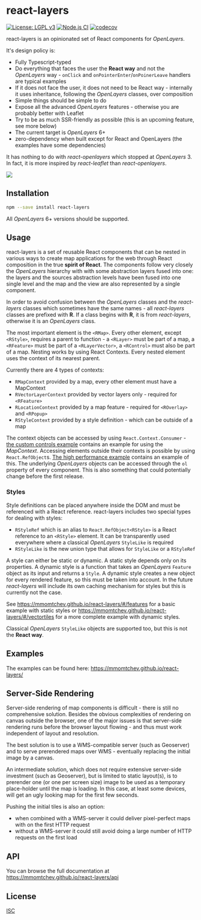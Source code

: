 # react-layers

[![License: LGPL v3](https://img.shields.io/github/license/mmomtchev/react-layers)](https://github.com/mmomtchev/react-layers/blob/master/LICENSE)
[![Node.js CI](https://github.com/mmomtchev/react-layers/workflows/Node.js%20CI/badge.svg)](https://github.com/mmomtchev/react-layers/actions?query=workflow%3A%22Node.js+CI%22)
[![codecov](https://codecov.io/gh/mmomtchev/react-layers/branch/master/graph/badge.svg)](https://codecov.io/gh/mmomtchev/react-layers)


react-layers is an opinionated set of React components for *OpenLayers*.

It's design policy is:
* Fully Typescript-typed
* Do everything that faces the user the **React way** and not the *OpenLayers* way - `onClick` and `onPointerEnter`/`onPoinerLeave` handlers are typical examples
* If it does not face the user, it does not need to be React way - internally it uses inheritance, following the *OpenLayers* classes, over composition
* Simple things should be simple to do
* Expose all the advanced *OpenLayers* features - otherwise you are probably better with Leaflet
* Try to be as much SSR-friendly as possible (this is an upcoming feature, see more below)
* The current target is *OpenLayers* 6+
* zero-dependency when built except for React and OpenLayers (the examples have some dependencies)

It has nothing to do with *react-openlayers* which stopped at *OpenLayers* 3. In fact, it is more inspired by *react-leaflet* than *react-openlayers*.

![](https://media.tenor.com/images/917f26746c6d0fb761751d1c598cca8b/tenor.png)

## Installation

```bash
npm --save install react-layers
```

All *OpenLayers* 6+ versions should be supported.

## Usage

react-layers is a set of reusable React components that can be nested in various ways to create map applications for the web through React composition in the true **spirit of React**.
The components follow very closely the *OpenLayers* hierarchy with with some abstraction layers fused into one: the layers and the sources abstraction levels have been fused into one single level and the map and the view are also represented by a single component.

In order to avoid confusion between the *OpenLayers* classes and the *react-layers* classes which sometimes have the same names - all *react-layers* classes are prefixed with **R**. If a class begins with **R**, it is from *react-layers*, otherwise it is an *OpenLayers* class.

The most important element is the `<RMap>`. Every other element, except `<RStyle>`, requires a parent to function - a `<RLayer>` must be part of a map, a `<RFeature>` must be part of a `<RLayerVector>`, a `<RControl>` must also be part of a map. Nesting works by using React Contexts. Every nested element uses the context of its nearest parent.

Currently there are 4 types of contexts:
* `RMapContext` provided by a map, every other element must have a MapContext
* `RVectorLayerContext` provided by vector layers only - required for `<RFeature>`
* `RLocationContext` provided by a map feature - required for `<ROverlay>` and `<RPopup>`
* `RStyleContext` provided by a style definition - which can be outside of a map

The context objects can be accessed by using  `React.Context.Consumer` - [the custom controls example](https://mmomtchev.github.io/react-layers/#/controls) contains an example for using the *MapContext*. Accessing elements outside their contexts is possible by using `React.RefObject`s. [The high performance example](https://mmomtchev.github.io/react-layers/#/igc) contains an example of this. The underlying *OpenLayers* objects can be accessed through the `ol` property of every component. This is also something that could potentially change before the first release.

### Styles

Style definitions can be placed anywhere inside the DOM and must be referenced with a React reference. react-layers includes two special types for dealing with styles:
* `RStyleRef` which is an alias to `React.RefObject<RStyle>` is a React reference to an `<RStyle>` element. It can be transparently used everywhere where a classical *OpenLayers* `StyleLike` is required
* `RStyleLike` is the new union type that allows for `StyleLike` or a `RStyleRef`

A style can either be static or dynamic. A static style depends only on its properties. A dynamic style is a function that takes an *OpenLayers* `Feature` object as its input and returns a `Style`. A dynamic style creates a new object for every rendered feature, so this must be taken into account. In the future *react-layers* will include its own caching mechanism for styles but this is currently not the case.

See <https://mmomtchev.github.io/react-layers/#/features> for a basic example with static styles or <https://mmomtchev.github.io/react-layers/#/vectortiles> for a more complete example with dynamic styles.

Classical *OpenLayers* `StyleLike` objects are supported too, but this is not the **React way**.
## Examples

The examples can be found here:
<https://mmomtchev.github.io/react-layers/>

## Server-Side Rendering

Server-side rendering of map components is difficult - there is still no comprehensive solution. Besides the obvious complexities of rendering on canvas outside the browser, one of the major issues is that server-side rendering runs before the browser layout flowing - and thus must work independent of layout and resolution.

The best solution is to use a WMS-compatible server (such as Geoserver) and to serve prerendered maps over WMS - eventually replacing the initial image by a canvas.

An intermediate solution, which does not require extensive server-side investment (such as Geoserver), but is limited to static layout(s), is to prerender one (or one per screen size) image to be used as a temporary place-holder until the map is loading. In this case, at least some devices, will get an ugly looking map for the first few seconds.

Pushing the initial tiles is also an option:
* when combined with a WMS-server it could deliver pixel-perfect maps with on the first HTTP request
* without a WMS-server it could still avoid doing a large number of HTTP requests on the first load

## API

You can browse the full documentation at <https://mmomtchev.github.io/react-layers/api>

## License
[ISC](https://choosealicense.com/licenses/isc/)
